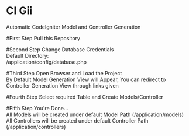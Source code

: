 # CI Gii
Automatic CodeIgniter Model and Controller Generation

#First Step
Pull this Repository

#Second Step
Change Database Credentials<br/>
Default Directory:<br/>
/application/config/database.php<br/>

#Third Step
Open Browser and Load the Project<br/>
By Default Model Generation View will Appear, You can redirect to Controller Generation View through links given<br/>

#Fourth Step
Select required Table and Create Models/Controller<br/>

#Fifth Step
You're Done...<br/>
All Models will be created under default Model Path (/application/models)<br/>
All Controllers will be created under default Controller Path (/application/controllers)<br/>